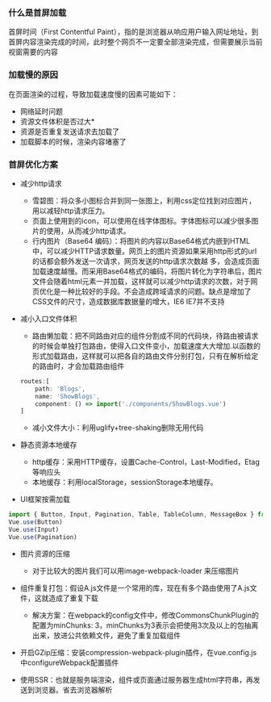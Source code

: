 
### 什么是首屏加载

首屏时间（First Contentful Paint），指的是浏览器从响应用户输入网址地址，到首屏内容渲染完成的时间，此时整个网页不一定要全部渲染完成，但需要展示当前视窗需要的内容

### 加载慢的原因

在页面渲染的过程，导致加载速度慢的因素可能如下：

* 网络延时问题
* 资源文件体积是否过大*
* 资源是否重复发送请求去加载了
* 加载脚本的时候，渲染内容堵塞了

### 首屏优化方案

* 减少http请求
   * 雪碧图：将众多小图标合并到同一张图上，利用css定位找到对应图片，用以减轻http请求压力。
   * 页面上使用到的icon，可以使用在线字体图标。字体图标可以减少很多图片的使用，从而减少http请求。
   * 行内图片（Base64 编码）：将图片的内容以Base64格式内嵌到HTML中，可以减少HTTP请求数量。网页上的图片资源如果采用http形式的url的话都会额外发送一次请求，网页发送的http请求次数越  多，会造成页面加载速度越慢。而采用Base64格式的编码，将图片转化为字符串后，图片文件会随着html元素一并加载，这样就可以减少http请求的次数，对于网页优化是一种比较好的手段。不会造成跨域请求的问题。缺点是增加了CSS文件的尺寸，造成数据库数据量的增大，IE6 IE7并不支持

* 减小入口文件体积
    * 路由懒加载：把不同路由对应的组件分割成不同的代码块，待路由被请求的时候会单独打包路由，使得入口文件变小，加载速度大大增加.以函数的形式加载路由，这样就可以把各自的路由文件分别打包，只有在解析给定的路由时，才会加载路由组件
    ```js
    routes:[ 
        path: 'Blogs',
        name: 'ShowBlogs',
        component: () => import('./components/ShowBlogs.vue')
    ]
    ```
    * 减小文件大小：利用uglify+tree-shaking删除无用代码

* 静态资源本地缓存
    * http缓存：采用HTTP缓存，设置Cache-Control，Last-Modified，Etag等响应头
    * 本地缓存：利用localStorage，sessionStorage本地缓存。

* UI框架按需加载
```js
import { Button, Input, Pagination, Table, TableColumn, MessageBox } from 'element-ui';
Vue.use(Button)
Vue.use(Input)
Vue.use(Pagination)
```

* 图片资源的压缩
   * 对于比较大的图片我们可以用image-webpack-loader 来压缩图片

* 组件重复打包：假设A.js文件是一个常用的库，现在有多个路由使用了A.js文件，这就造成了重复下载

    * 解决方案：在webpack的config文件中，修改CommonsChunkPlugin的配置为minChunks: 3，minChunks为3表示会把使用3次及以上的包抽离出来，放进公共依赖文件，避免了重复加载组件

* 开启GZip压缩：安装compression-webpack-plugin插件，在vue.config.js中configureWebpack配置插件

* 使用SSR：也就是服务端渲染，组件或页面通过服务器生成html字符串，再发送到浏览器。省去浏览器解析


